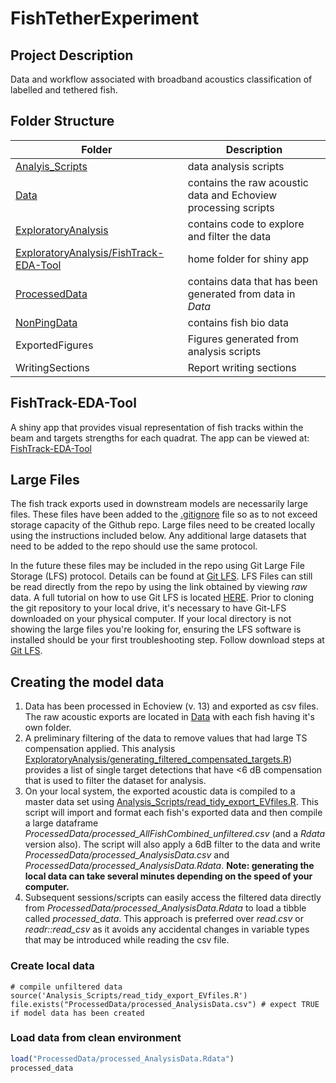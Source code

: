 # FishTetherExperiment

## Project Description
Data and workflow associated with broadband acoustics classification of labelled and tethered fish.

## Folder Structure
Folder | Description
---------- | --------------------------------------------------
[Analyis_Scripts](Analysis_Scripts) | data analysis scripts
[Data](Data) | contains the raw acoustic data and Echoview processing scripts
[ExploratoryAnalysis](ExploratoryAnalysis) | contains code to explore and filter the data
[ExploratoryAnalysis/FishTrack-EDA-Tool](ExploratoryAnalysis/FishTrack-EDA-Tool) | home folder for shiny app
[ProcessedData](ProcessedData) | contains data that has been generated from data in *Data*
[NonPingData](NonPingData) | contains fish bio data
ExportedFigures | Figures generated from analysis scripts
WritingSections | Report writing sections

## FishTrack-EDA-Tool
A shiny app that provides visual representation of fish tracks within the beam and targets strengths for each quadrat. The app can be viewed at: [FishTrack-EDA-Tool](https://gfs8966.shinyapps.io/FishTrack-EDA-Tool/)

## Large Files
The fish track exports used in downstream models are necessarily large files. These files have been added to the [.gitignore](.gitignore) file so as to not exceed storage capacity of the Github repo. Large files need to be created locally using the instructions included below. Any additional large datasets that need to be added to the repo should use the same protocol.

In the future these files may be included in the repo using Git Large File Storage (LFS) protocol.  Details can be found at [Git LFS](https://git-lfs.github.com/). LFS Files can still be read directly from the repo by using the link obtained by viewing *raw* data. A full tutorial on how to use Git LFS is located [HERE](https://github.com/git-lfs/git-lfs/wiki/Tutorial#migrating-existing-repository-data-to-lfs). Prior to cloning the git repository to your local drive, it's necessary to have Git-LFS downloaded on your physical computer. If your local directory is not showing the large files you're looking for, ensuring the LFS software is installed should be your first troubleshooting step. Follow download steps at [Git LFS](https://git-lfs.github.com/).

## Creating the model data
1. Data has been processed in Echoview (v. 13) and exported as csv files. The raw acoustic exports are located in [Data](Data) with each fish having it's own folder.  
2. A preliminary filtering of the data to remove values that had large TS compensation applied. This analysis [ExploratoryAnalysis/generating_filtered_compensated_targets.R](ExploratoryAnalysis/generating_filtered_compensated_targets.R)) provides a list of single target detections that have <6 dB compensation that is used to filter the dataset for analysis.
3. On your local system, the exported acoustic data is compiled to a master data set using [Analysis_Scripts/read_tidy_export_EVfiles.R](Analysis_Scripts/read_tidy_export_EVfiles.R). This script will import and format each fish's exported data and then compile a large dataframe *ProcessedData/processed_AllFishCombined_unfiltered.csv* (and a *Rdata* version also). The script will also apply a 6dB filter to the data and write *ProcessedData/processed_AnalysisData.csv* and *ProcessedData/processed_AnalysisData.Rdata*. **Note: generating the local data can take several minutes depending on the speed of your computer.**
4. Subsequent sessions/scripts can easily access the filtered data directly from *ProcessedData/processed_AnalysisData.Rdata* to load a tibble called *processed_data*. This approach is preferred over *read.csv* or *readr::read_csv* as it avoids any accidental changes in variable types that may be introduced while reading the csv file.

### Create local data
``` {r}
# compile unfiltered data
source('Analysis_Scripts/read_tidy_export_EVfiles.R')
file.exists("ProcessedData/processed_AnalysisData.csv") # expect TRUE if model data has been created
```
### Load data from clean environment
``` r
load("ProcessedData/processed_AnalysisData.Rdata")
processed_data
```
